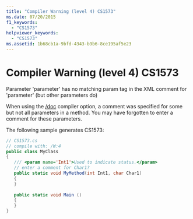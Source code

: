 ```yaml
---
title: "Compiler Warning (level 4) CS1573"
ms.date: 07/20/2015
f1_keywords: 
  - "CS1573"
helpviewer_keywords: 
  - "CS1573"
ms.assetid: 1b68cb1a-9bfd-4343-b9b6-8ce195af5e23
---
```

# Compiler Warning (level 4) CS1573
Parameter 'parameter' has no matching param tag in the XML comment for 'parameter' (but other parameters do)  
  
 When using the [/doc](../../csharp/language-reference/compiler-options/doc-compiler-option.md) compiler option, a comment was specified for some but not all parameters in a method. You may have forgotten to enter a comment for these parameters.  
  
 The following sample generates CS1573:  
  
```csharp  
// CS1573.cs  
// compile with: /W:4  
public class MyClass  
{  
   /// <param name='Int1'>Used to indicate status.</param>  
   // enter a comment for Char1?  
   public static void MyMethod(int Int1, char Char1)  
   {  
   }  
  
   public static void Main ()  
   {  
   }  
}  
```
